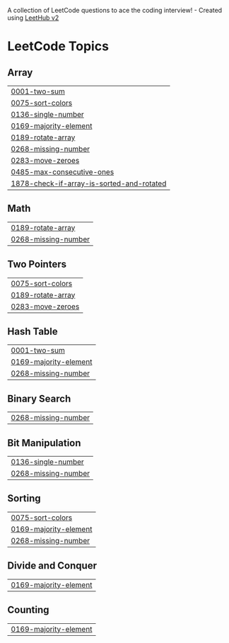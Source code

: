 A collection of LeetCode questions to ace the coding interview! - Created using [LeetHub v2](https://github.com/arunbhardwaj/LeetHub-2.0)
<!---LeetCode Topics Start-->
# LeetCode Topics
## Array
|  |
| ------- |
| [0001-two-sum](https://github.com/ayushsonawale/Leetcode/tree/master/0001-two-sum) |
| [0075-sort-colors](https://github.com/ayushsonawale/Leetcode/tree/master/0075-sort-colors) |
| [0136-single-number](https://github.com/ayushsonawale/Leetcode/tree/master/0136-single-number) |
| [0169-majority-element](https://github.com/ayushsonawale/Leetcode/tree/master/0169-majority-element) |
| [0189-rotate-array](https://github.com/ayushsonawale/Leetcode/tree/master/0189-rotate-array) |
| [0268-missing-number](https://github.com/ayushsonawale/Leetcode/tree/master/0268-missing-number) |
| [0283-move-zeroes](https://github.com/ayushsonawale/Leetcode/tree/master/0283-move-zeroes) |
| [0485-max-consecutive-ones](https://github.com/ayushsonawale/Leetcode/tree/master/0485-max-consecutive-ones) |
| [1878-check-if-array-is-sorted-and-rotated](https://github.com/ayushsonawale/Leetcode/tree/master/1878-check-if-array-is-sorted-and-rotated) |
## Math
|  |
| ------- |
| [0189-rotate-array](https://github.com/ayushsonawale/Leetcode/tree/master/0189-rotate-array) |
| [0268-missing-number](https://github.com/ayushsonawale/Leetcode/tree/master/0268-missing-number) |
## Two Pointers
|  |
| ------- |
| [0075-sort-colors](https://github.com/ayushsonawale/Leetcode/tree/master/0075-sort-colors) |
| [0189-rotate-array](https://github.com/ayushsonawale/Leetcode/tree/master/0189-rotate-array) |
| [0283-move-zeroes](https://github.com/ayushsonawale/Leetcode/tree/master/0283-move-zeroes) |
## Hash Table
|  |
| ------- |
| [0001-two-sum](https://github.com/ayushsonawale/Leetcode/tree/master/0001-two-sum) |
| [0169-majority-element](https://github.com/ayushsonawale/Leetcode/tree/master/0169-majority-element) |
| [0268-missing-number](https://github.com/ayushsonawale/Leetcode/tree/master/0268-missing-number) |
## Binary Search
|  |
| ------- |
| [0268-missing-number](https://github.com/ayushsonawale/Leetcode/tree/master/0268-missing-number) |
## Bit Manipulation
|  |
| ------- |
| [0136-single-number](https://github.com/ayushsonawale/Leetcode/tree/master/0136-single-number) |
| [0268-missing-number](https://github.com/ayushsonawale/Leetcode/tree/master/0268-missing-number) |
## Sorting
|  |
| ------- |
| [0075-sort-colors](https://github.com/ayushsonawale/Leetcode/tree/master/0075-sort-colors) |
| [0169-majority-element](https://github.com/ayushsonawale/Leetcode/tree/master/0169-majority-element) |
| [0268-missing-number](https://github.com/ayushsonawale/Leetcode/tree/master/0268-missing-number) |
## Divide and Conquer
|  |
| ------- |
| [0169-majority-element](https://github.com/ayushsonawale/Leetcode/tree/master/0169-majority-element) |
## Counting
|  |
| ------- |
| [0169-majority-element](https://github.com/ayushsonawale/Leetcode/tree/master/0169-majority-element) |
<!---LeetCode Topics End-->